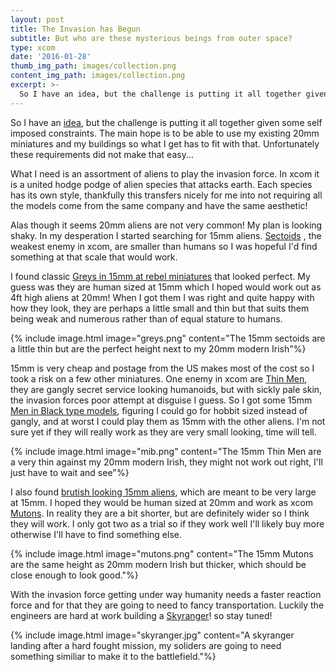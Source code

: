```yaml
---
layout: post
title: The Invasion has Begun
subtitle: But who are these mysterious beings from outer space?
type: xcom
date: '2016-01-28'
thumb_img_path: images/collection.png
content_img_path: images/collection.png
excerpt: >-
  So I have an idea, but the challenge is putting it all together given some self imposed constraints. The main hope is to be able to use my existing 20mm miniatures and my buildings so what I get has to fit with that. Unfortunately these requirements did not make that easy...
---
```


So I have an [idea](http://whilegaming.github.io/2016-01-10-commander), but the challenge is putting it all together given
some self imposed constraints. The main hope is to be able to use my
existing 20mm miniatures and my buildings so what I get has to fit
with that. Unfortunately these requirements did not make that easy...

What I need is an assortment of aliens to play the invasion force. In
xcom it is a united hodge podge of alien species that attacks earth. Each
species has its own style, thankfully this transfers nicely for me
into not requiring all the models come from the same company and have
the same aesthetic!

Alas though it seems 20mm aliens are not very common! My plan is
looking shaky. In my desperation I started searching for 15mm aliens.
[Sectoids](http://www.ufopaedia.org/index.php?title=Sectoid_(EU2012)) , the weakest enemy in xcom, are smaller than humans so
I was hopeful I'd find something at that scale that would work.

I found classic [Greys in 15mm at rebel miniatures](http://www.rebelminis.com/15algrar.html) that looked
perfect. My guess was they are human sized at 15mm which I hoped would
work out as 4ft high aliens at 20mm! When I got them I was right and
quite happy with how they look, they are perhaps a little small and
thin but that suits them being weak and numerous rather than of equal
stature to humans.

{% include image.html image="greys.png" content="The 15mm sectoids are a little thin but are the perfect height next to my 20mm modern Irish"%}

15mm is very cheap and postage from the US makes most of the cost so I
took a risk on a few other miniatures. One enemy in xcom are [Thin Men](http://www.ufopaedia.org/index.php?title=Thin_Man_(EU2012)),
they are gangly secret service looking humanoids, but with sickly pale
skin, the invasion forces poor attempt at disguise I guess. So I got
some 15mm [Men in Black type models](http://www.rebelminis.com/15mmmeninblack.html), figuring I could go for
hobbit sized instead of gangly, and at worst I could play them as 15mm
with the other aliens. I'm not sure yet if they will really work as
they are very small looking, time will tell.

{% include image.html image="mib.png" content="The 15mm Thin Men are a very thin against my 20mm modern Irish, they might not work out right, I'll just have to wait and see"%}

I also found [brutish looking 15mm aliens](http://www.rebelminis.com/5150aliens.html), which are meant to be
very large at 15mm. I hoped they would be human sized at 20mm and work
as xcom [Mutons](http://www.ufopaedia.org/index.php?title=Muton_(EU2012)). In reality they are a bit shorter, but are
definitely wider so I think they will work. I only got two as a trial
so if they work well I'll likely buy more otherwise I'll have to find
something else.

{% include image.html image="mutons.png" content="The 15mm Mutons are the same height as 20mm modern Irish but thicker, which should be close enough to look good."%}

With the invasion force getting under way humanity needs a faster
reaction force and for that they are going to need to fancy
transportation. Luckily the engineers are hard at work building a
[Skyranger](http://www.ufopaedia.org/index.php?title=Skyranger_(EU2012))! so stay tuned!

{% include image.html image="skyranger.jpg" content="A skyranger landing after a hard fought mission, my soliders are going to need something similiar to make it to the battlefield."%}
